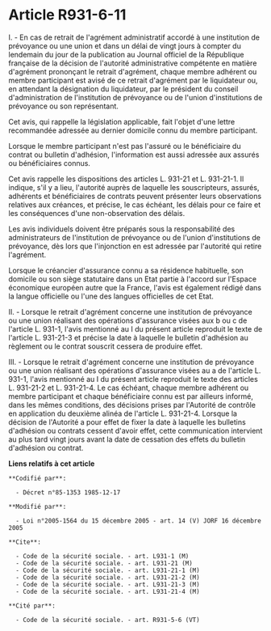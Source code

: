 # Article R931-6-11

I. - En cas de retrait de l'agrément administratif accordé à une institution de prévoyance ou une union et dans un délai de
vingt jours à compter du lendemain du jour de la publication au Journal officiel de la République française de la décision de
l'autorité administrative compétente en matière d'agrément prononçant le retrait d'agrément, chaque membre adhérent ou membre
participant est avisé de ce retrait d'agrément par le liquidateur ou, en attendant la désignation du liquidateur, par le
président du conseil d'administration de l'institution de prévoyance ou de l'union d'institutions de prévoyance ou son
représentant.

Cet avis, qui rappelle la législation applicable, fait l'objet d'une lettre recommandée adressée au dernier domicile connu du
membre participant.

Lorsque le membre participant n'est pas l'assuré ou le bénéficiaire du contrat ou bulletin d'adhésion, l'information est
aussi adressée aux assurés ou bénéficiaires connus.

Cet avis rappelle les dispositions des articles L. 931-21 et L. 931-21-1. Il indique, s'il y a lieu, l'autorité auprès de
laquelle les souscripteurs, assurés, adhérents et bénéficiaires de contrats peuvent présenter leurs observations relatives
aux créances, et précise, le cas échéant, les délais pour ce faire et les conséquences d'une non-observation des délais.

Les avis individuels doivent être préparés sous la responsabilité des administrateurs de l'institution de prévoyance ou de
l'union d'institutions de prévoyance, dès lors que l'injonction en est adressée par l'autorité qui retire l'agrément.

Lorsque le créancier d'assurance connu a sa résidence habituelle, son domicile ou son siège statutaire dans un Etat partie à
l'accord sur l'Espace économique européen autre que la France, l'avis est également rédigé dans la langue officielle ou l'une
des langues officielles de cet Etat.

II. - Lorsque le retrait d'agrément concerne une institution de prévoyance ou une union réalisant des opérations d'assurance
visées aux b ou c de l'article L. 931-1, l'avis mentionné au I du présent article reproduit le texte de l'article L. 931-21-3
et précise la date à laquelle le bulletin d'adhésion au règlement ou le contrat souscrit cessera de produire effet.

III. - Lorsque le retrait d'agrément concerne une institution de prévoyance ou une union réalisant des opérations d'assurance
visées au a de l'article L. 931-1, l'avis mentionné au I du présent article reproduit le texte des articles L. 931-21-2 et L.
931-21-4. Le cas échéant, chaque membre adhérent ou membre participant et chaque bénéficiaire connu est par ailleurs informé,
dans les mêmes conditions, des décisions prises par l'Autorité de contrôle en application du deuxième alinéa de l'article L.
931-21-4. Lorsque la décision de l'Autorité a pour effet de fixer la date à laquelle les bulletins d'adhésion ou contrats
cessent d'avoir effet, cette communication intervient au plus tard vingt jours avant la date de cessation des effets du
bulletin d'adhésion ou contrat.

**Liens relatifs à cet article**

	**Codifié par**:

	  - Décret n°85-1353 1985-12-17

	**Modifié par**:

	  - Loi n°2005-1564 du 15 décembre 2005 - art. 14 (V) JORF 16 décembre 2005

	**Cite**:

	  - Code de la sécurité sociale. - art. L931-1 (M)
	  - Code de la sécurité sociale. - art. L931-21 (M)
	  - Code de la sécurité sociale. - art. L931-21-1 (M)
	  - Code de la sécurité sociale. - art. L931-21-2 (M)
	  - Code de la sécurité sociale. - art. L931-21-3 (M)
	  - Code de la sécurité sociale. - art. L931-21-4 (M)

	**Cité par**:

	  - Code de la sécurité sociale. - art. R931-5-6 (VT)
